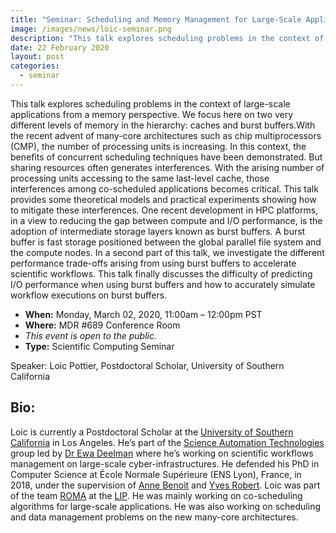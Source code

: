 ```yaml
---
title: "Seminar: Scheduling and Memory Management for Large-Scale Applications: From Caches to Burst Buffers"
image: /images/news/loic-seminar.png
description: "This talk explores scheduling problems in the context of large-scale applications  from a memory perspective. We focus here on two very different levels of memory in the hierarchy: caches and burst buffers.With the recent advent of many-core architectures such as chip multiprocessors (CMP), the number of processing units is increasing."
date: 22 February 2020
layout: post
categories:
  - seminar
---
```


This talk explores scheduling problems in the context of large-scale applications 
from a memory perspective. We focus here on two very different levels of memory 
in the hierarchy: caches and burst buffers.With the recent advent of many-core 
architectures such as chip multiprocessors (CMP), the number of processing units 
is increasing. In this context, the benefits of concurrent scheduling techniques 
have been demonstrated. But sharing resources often generates interferences. With 
the arising number of processing units accessing to the same last-level cache, 
those interferences among co-scheduled applications becomes critical. This talk 
provides some theoretical models and practical experiments showing how to mitigate 
these interferences. One recent development in HPC platforms, in a view to reducing 
the gap between compute and I/O performance, is the adoption of intermediate storage 
layers known as burst buffers. A burst buffer is fast storage positioned between 
the global parallel file system and the compute nodes. In a second part of this 
talk, we investigate the different performance trade-offs arising from using burst 
buffers to accelerate scientific workflows. This talk finally discusses the 
difficulty of predicting I/O performance when using burst buffers and how to 
accurately simulate workflow executions on burst buffers.

- **When:** Monday, March 02, 2020, 11:00am – 12:00pm PST
- **Where:** MDR #689 Conference Room
- _This event is open to the public._
- **Type:** Scientific Computing Seminar

Speaker: Loic Pottier, Postdoctoral Scholar, University of Southern California

## Bio:

Loic is currently a Postdoctoral Scholar at the [University of Southern California](https://viterbischool.usc.edu/) 
in Los Angeles. He’s part of the [Science Automation Technologies](https://scitech.isi.edu/) 
group led by [Dr Ewa Deelman](https://deelman.isi.edu/) where he’s working on 
scientific workflows management on large-scale cyber-infrastructures.
He defended his PhD in Computer Science at École Normale Supérieure (ENS Lyon), France, 
in 2018, under the supervision of [Anne Benoit](http://graal.ens-lyon.fr/~abenoit) and 
[Yves Robert](http://graal.ens-lyon.fr/~yrobert/). Loic was part of the team 
[ROMA](http://www.ens-lyon.fr/LIP/ROMA/) at the [LIP](http://www.ens-lyon.fr/LIP/web-n/).
He was mainly working on co-scheduling algorithms for large-scale applications. He 
was also working on scheduling and data management problems on the new many-core 
architectures.
